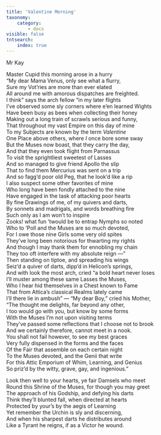 ```yaml
---
title: 'Valentine Morning'
taxonomy:
    category:
        - docs
visible: false
tntsearch:
    index: true
---
```


<div class="author">Mr Kay</div>

Master Cupid this morning arose in a hurry  
“My dear Mama Venus, only see what a flurry,  
Sure my Vot’ries are more than ever elated  
All around me with amorous dispatches are freighted.  
I think” says the arch fellow “in my later flights  
I’ve observed some sly corners where e’en learned Wights  
Have been busy as bees when collecting their honey  
Making out a long train of scrawls serious and funny,  
That throughout my vast Empire on this day of mine  
To my Subjects are known by the term *Valentine*  
One Place above others, where *I* once bore some sway  
But the Muses now boast, that they carry the day,  
And that they even took flight from Parnassus  
To visit the sprightliest sweetest of Lasses  
And so managed to give friend Apollo the slip  
That to find them Mercurius was sent on a trip  
And so fagg’d poor old Peg, that he look’d like a rip  
I also suspect some other favorites of mine  
Who long have been fondly attached to the nine  
Have engaged in the task of attacking poor hearts  
By fine Drawings of me, of my quivers and darts,  
By sonnets and madrigals, and words breathing fire  
Such only as I am won’t to inspire  
Zooks! what fun ’twould be to entrap Nymphs so noted  
Who to ’Poll and the Muses are so much devoted,  
For I owe those nine Girls some very old spites  
They’ve long been notorious for thwarting my rights  
And though I may thank them for ennobling my chain  
They too oft interfere with my absolute reign —”  
Then standing on tiptoe, and spreading his wings  
Seiz’d a quiver of darts, dipp’d in Helicon’s springs,  
And with look the most arch, cried “a bold heart never loses  
I’ll muster among these same Lasses the Muses,  
Who I hear hid themselves in a Chest known to Fame  
That from Attica’s classical Realms lately came  
I’ll there lie in ambush” — “My dear Boy,” cried his Mother,  
“The thought me delights, far beyond any other,  
I too would go with you, but know by some forms  
With the Muses I’m not upon visiting terms  
They’ve passed some reflections that I choose not to brook  
And we certainly therefore, cannot meet in a nook.  
You shall not fail however, to see my best graces  
Very fully dispensed in the forms and the faces  
Of the Fair that assemble on each certain night  
To the Muses devoted, and the Genii that write  
For this Attic Emporium of Whim, Learning, and Genius  
So priz’d by the witty, grave, gay, and ingenious.”  
  
Look then well to your hearts, ye fair Damsels who meet  
Round this Shrine of the Muses, for though you may greet  
The approach of his Godship, and defying his darts  
Think they’ll blunted fall, when directed at hearts  
Protected by your’s by the aegis of Learning  
Yet remember the Urchin is sly and discerning,  
And when his sharpest darts he distributes around  
Like a Tyrant he reigns, if as a Victor he wound.